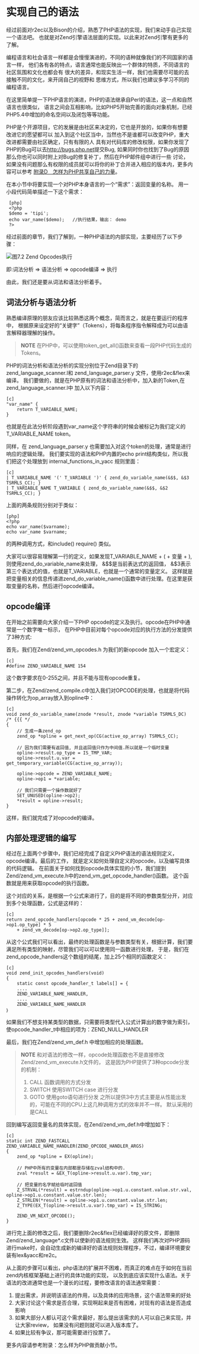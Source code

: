 # 实现自己的语法

经过前面对r2ec以及Bison的介绍，熟悉了PHP语法的实现，我们来动手自己实现一个语法吧。
也就是对Zend引擎语法层面的实现。以此来对Zend引擎有更多的了解。

编程语言和社会语言一样都是会慢慢演进的，不同的语种就像我们的不同国家的语言一样，
他们各有各的特点，语言通常也能反映出一个群体的特质，不同语言的社区氛围和文化也都会有
很大的差异，和现实生活一样，我们也需要尽可能的去接触不同的文化，来开阔自己的视野和
思维方式，所以我们也建议多学习不同的编程语言。

在这里简单提一下PHP语言的演进，PHP的语法继承自Perl的语法，这一点和自然语言也很类似，
语言之间会互相影响，比如PHP5开始完善的面向对象机制，已经PHP5.4中增加的命名空间以及闭包等等功能。

PHP是个开源项目，它的发展是由社区来决定的，它也是开放的，如果你有想要改进它的愿望都可以
加入到这个社区当中，当然也不是谁都可以改变PHP，重大改进都需要由社区确定，只有有限的人
具有对代码库的修改权限，如果你发现了PHP的Bug可以去<http://bugs.php.net>提交Bug,
如果同时你也找到了Bug的原因那么你也可以同时附上对Bug的修复补丁，然后在PHP邮件组中进行一些
讨论，如果没有问题那么有权限的成员就可以将你的补丁合并进入相应的版本内，更多内容可以参考
[附录D　怎样为PHP共享自己的力量](?p=D-how-to-contribute)。

在本小节中将要实现一个对PHP本身语言的一个“需求”：返回变量的名称。
用一小段代码简单描述一下这个需求：

     [php]
     <?php 
     $demo = 'tipi';
     echo var_name($demo);   //执行结果，输出： demo
     ?>
     
经过前面的章节，我们了解到，一种PHP语法的内部实现，主要经历了以下步骤：

![图7.2 Zend Opcodes执行](../images/chapt07/07-02-03-excute-opcode.png)

即:词法分析 => 语法分析 => opcode编译 => 执行

由此，我们还是要从词法和语法分析着手。

## 词法分析与语法分析
熟悉编译原理的朋友应该比较熟悉这两个概念，简而言之，就是在要运行的程序中，
根据原来设定好的“关键字”（Tokens），将每条程序指令解释成为可以由语言解释器理解的操作。

>**NOTE**
>在PHP中，可以使用token_get_all()函数来查看一段PHP代码生成的Tokens。

PHP的词法分析和语法分析的实现分别位于Zend目录下的zend_language_scanner.l和
zend_language_parser.y 文件，使用r2ec&flex来编译。
我们要做的，就是在PHP原有的词法和语法分析中，加入新的Token,在zend_language_scanner.l中
加入以下内容：

	[c]
	"var_name" {
		return T_VARIABLE_NAME;
	}

也就是在此法分析阶段遇到var_name这个字符串的时候会被标记为我们定义的T_VARIABLE_NAME token。

同样，在	zend_language_parser.y 也需要加入对这个token的处理，通常是进行响应的逻辑处理。
我们要实现的语法和PHP内置的echo print结构类似，所以我们把这个处理放到 internal_functions_in_yacc
规则里面：

	[c]
	| T_VARIABLE_NAME '(' T_VARIABLE ')' { zend_do_variable_name(&$$, &$3 TSRMLS_CC); }
	| T_VARIABLE_NAME T_VARIABLE { zend_do_variable_name(&$$, &$2 TSRMLS_CC); }

上面的两条规则分别对于类似：

	[php]
	<?php
	echo var_name($varname);
	echo var_name $varname;

的两种调用方式，和include() require() 类似。

大家可以很容易理解第一行的定义，如果发现T_VARIABLE_NAME + ( + 变量 + ), 则使用zend_do_variable_name来处理，
&$$是当前表达式的返回值， &$3表示第三个表达式的值，也就是T_VARIABLE，也就是一个通常的变量定义。
这样就是把变量相关的信息传递进zend_do_variable_name()函数中进行处理。在这里是获取变量的名称，然后进行opcode编译。

## opcode编译

在开始之前需要向大家介绍一下PHP opcode的定义及执行。opcode在PHP中通常是一个数字唯一标示，
在PHP中目前对每个opcode对应的执行方法的分发提供了3种方式:

首先，我们在Zend/zend_vm_opcodes.h 为我们的新opcode 加入一个宏定义：
	
	[c]
	#define ZEND_VARIABLE_NAME 154
这个数字要求在0-255之间，并且不能与现有opcode重复。

第二步，在Zend/zend_compile.c中加入我们对OPCODE的处理，也就是将代码操作转化为op_array放入到opline中：

	[c]
	void zend_do_variable_name(znode *result, znode *variable TSRMLS_DC) /* {{{ */
	{
		// 生成一条zend_op
		zend_op *opline = get_next_op(CG(active_op_array) TSRMLS_CC);

		// 因为我们需要有返回值, 并且返回值只作为中间值.所以就是一个临时变量
		opline->result.op_type = IS_TMP_VAR;
		opline->result.u.var = get_temporary_variable(CG(active_op_array));

		opline->opcode = ZEND_VARIABLE_NAME;
		opline->op1 = *variable;
	
		// 我们只需要一个操作数就好了
		SET_UNUSED(opline->op2);
		*result = opline->result;
	}
	
这样，我们就完成了对opcode的编译。


## 内部处理逻辑的编写
经过在上面两个步骤中，我们已经完成了自定义PHP语法的语法规则定义，opcode编译。最后的工作，
就是定义如何处理自定义的opcode，以及编写具体的代码逻辑。
在前面关于如何找到opcode具体实现的小节，我们提到 Zend/zend_vm_execute.h中的zend_vm_get_opcode_handler()函数。
这个函数就是用来获取opcode的执行函数。

这个对应的关系，是根据一个公式来进行了，目的是将不同的参数类型分开，对应到多个处理函数，公式是这样的：
	
	[c]
	return zend_opcode_handlers[opcode * 25 + zend_vm_decode[op->op1.op_type] * 5 
		+ zend_vm_decode[op->op2.op_type]];

从这个公式我们可以看出，最终的处理函数是与参数类型有关，根据计算，我们要满足所有类型的映射，尽管我们可以可以使用同一函数进行处理，
于是，我们在zend_opcode_handlers这个数组的结尾，加上25个相同的函数定义：

	[c]
	void zend_init_opcodes_handlers(void)
	{
  		static const opcode_handler_t labels[] = {
		....
		ZEND_VARIABLE_NAME_HANDLER,
		....
		ZEND_VARIABLE_NAME_HANDLER
	｝
	
如果我们不想支持某类型的数据，只需要将类型代入公式计算出的数字做为索引，使opcode_handler_t中相应的项为：ZEND_NULL_HANDLER

最后，我们在Zend/zend_vm_def.h 中增加相应的处理函数。

>**NOTE**
>和对语法的修改一样，opcode处理函数也不是直接修改Zend/zend_vm_execute.h文件的，
>这是因为PHP提供了3种opcode分发的机制：
>1. CALL 函数调用的方式分发
>1. SWITCH 使用SWITCH case 进行分发
>1. GOTO 使用goto语句进行分发
>之所以提供3中方式主要是从性能出发的，可能在不同的CPU上这几种调用方式的效率并不一样。
>默认采用的是CALL

回到编写返回变量名的具体实现，在Zend/zend_vm_def.h中增加如下：

	[c]
    static int ZEND_FASTCALL ZEND_VARIABLE_NAME_HANDLER(ZEND_OPCODE_HANDLER_ARGS)
    {   
        zend_op *opline = EX(opline);

        // PHP中所有的变量在内部都是存储在zval结构中的. 
        zval *result = &EX_T(opline->result.u.var).tmp_var;

        // 把变量的名字赋给临时返回值
        Z_STRVAL(*result) = estrndup(opline->op1.u.constant.value.str.val, opline->op1.u.constant.value.str.len);
        Z_STRLEN(*result) = opline->op1.u.constant.value.str.len;
        Z_TYPE(EX_T(opline->result.u.var).tmp_var) = IS_STRING;

        ZEND_VM_NEXT_OPCODE();
    }

进行完上面的修改之后，我们要删除r2ec&flex已经编译好的原文件，即删除Zend/zend_language*.c文件以使新的语法规则生效。
这样我们再次对PHP源码进行make时，会自动生成新的编译好的语法规则处理程序，不过，编译环境要安装有lex&yacc和re2c。

从上面的步骤可以看出，php语法的扩展并不困难，而真正的难点在于如何在当前zend内核框架基础上进行的具体功能的实现，
以及到底应该实现什么语法。关于语法的改进通常也是一个漫长的过程，要修改语言的语法通常需要：

1. 提出需求，并说明该语法的作用，以及具体的应用场景，这个语法带来的好处
1. 大家讨论这个需求是否合理，实现啊起来是否有困难，对现有的语法是否造成影响
1. 如果大部分人都认可这个需求最好，那么提出该需求的人可以自己来实现，并让大家review，
  如果没有问题则就可以进入版本库了。
1. 如果比较有争议，那可能需要进行投票了。

更多内容请参考附录：怎么样为PHP做贡献小节。

